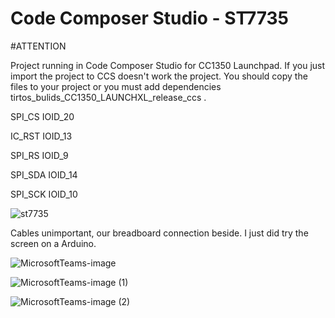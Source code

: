 
# Code Composer Studio - ST7735

#ATTENTION

Project running in Code Composer Studio for CC1350 Launchpad. If you just import the project to CCS doesn't work the project. You should copy the files to your project or you must add dependencies tirtos_bulids_CC1350_LAUNCHXL_release_ccs .

SPI_CS  IOID_20

IC_RST IOID_13

SPI_RS  IOID_9

SPI_SDA IOID_14

SPI_SCK IOID_10

![st7735](https://user-images.githubusercontent.com/58117960/201872901-4a890e25-c713-4aea-87e9-642263738467.png)

Cables unimportant, our breadboard connection beside. I just did try the screen on a Arduino.

![MicrosoftTeams-image](https://user-images.githubusercontent.com/58117960/201874370-01e2f87f-2f7c-4c65-88ae-f5d693b87c3e.png)

![MicrosoftTeams-image (1)](https://user-images.githubusercontent.com/58117960/201874397-1a01472b-3663-4c0e-abec-f63d97672fc5.png)

![MicrosoftTeams-image (2)](https://user-images.githubusercontent.com/58117960/201874432-e2770e3f-4fcb-43c7-b80c-ceecb81acafc.png)

